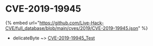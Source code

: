 # CVE-2019-19945
{% embed url="https://github.com/Live-Hack-CVE/full_database/blob/main/cves/2019/CVE-2019-19945.json" %}

* delicateByte ~> [CVE-2019-19945_Test](https://www.alice-snow.ru/2019/database/cve-2019-19945/cve-2019-19945_test-delicatebyte)